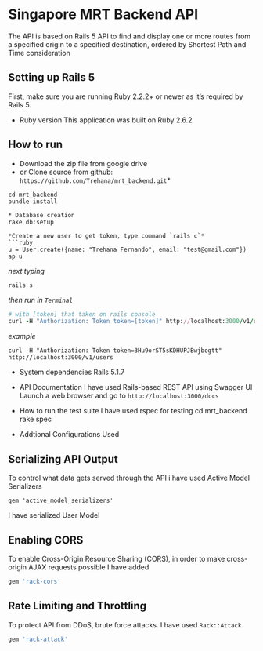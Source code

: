 # Singapore MRT Backend API

The API is based on Rails 5 API to find and display one or more routes from a specified origin to a specified destination, ordered by Shortest Path and Time consideration

## Setting up Rails 5

First, make sure you are running Ruby 2.2.2+ or newer as it’s required by Rails 5.

* Ruby version
This application was built on Ruby 2.6.2

## How to run
* Download the zip file from google drive
* or Clone source from github: `https://github.com/Trehana/mrt_backend.git`*
```
cd mrt_backend
bundle install

* Database creation
rake db:setup 

*Create a new user to get token, type command `rails c`*
```ruby
u = User.create({name: "Trehana Fernando", email: "test@gmail.com"})
ap u
```
*next typing*
```
rails s
```
*then run in `Terminal`*
```ruby
# with [token] that taken on rails console
curl -H "Authorization: Token token=[token]" http://localhost:3000/v1/users
```
*example*
```
curl -H "Authorization: Token token=3Hu9orST5sKDHUPJBwjbogtt" http://localhost:3000/v1/users
```
* System dependencies
Rails 5.1.7

* API Documentation
I have used Rails-based REST API using Swagger UI
Launch a web browser and go to `http://localhost:3000/docs`


* How to run the test suite 
I have used rspec for testing
cd mrt_backend
rake spec

* Addtional Configurations Used
## Serializing API Output
To control what data gets served through the API i have used Active Model Serializers
```
gem 'active_model_serializers'
```
I have serialized User Model

## Enabling CORS
To enable Cross-Origin Resource Sharing (CORS), in order to make cross-origin AJAX requests possible
I have added 
```ruby
gem 'rack-cors'
```

## Rate Limiting and Throttling
To protect API from DDoS, brute force attacks. I have used `Rack::Attack`

```ruby
gem 'rack-attack'
```
